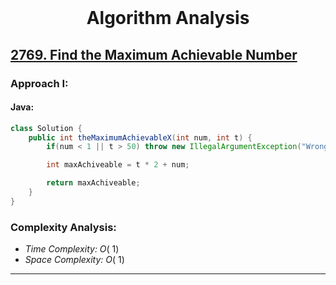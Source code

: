 <br>
<h1 align="center">Algorithm Analysis</h1>

## [2769. Find the Maximum Achievable Number](https://leetcode.com/problems/find-the-maximum-achievable-number/)

### Approach I: 

#### Java:
```java
class Solution {
    public int theMaximumAchievableX(int num, int t) {
        if(num < 1 || t > 50) throw new IllegalArgumentException("Wrong inputs; it should be within 1 to 50, inclusive.");

        int maxAchiveable = t * 2 + num;

        return maxAchiveable;
    }
}
```

[//]: # (#### Go:)

[//]: # (```go)

[//]: # (func solution&#40;&#41; {)

[//]: # ()
[//]: # (})

[//]: # (```)

### Complexity Analysis:

- *Time Complexity:* $O(\ 1)$
- *Space Complexity:* $O(\ 1)$


---


